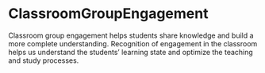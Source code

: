# ClassroomGroupEngagement
Classroom group engagement helps students share knowledge and build a more complete understanding. Recognition of engagement in the classroom helps us understand the students’ learning state and optimize the teaching and study processes. 
